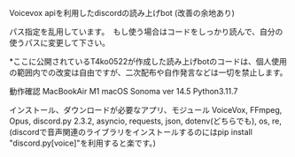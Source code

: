 Voicevox apiを利用したdiscordの読み上げbot (改善の余地あり)

パス指定を乱用しています。　もし使う場合はコードをしっかり読んで、自分の使うパスに変更して下さい。

*ここに公開されているT4ko0522が作成した読み上げbotのコードは、個人使用の範囲内での改変は自由ですが、二次配布や自作発言などは一切を禁止します。

動作確認
MacBookAir M1 macOS Sonoma ver 14.5 Python3.11.7

インストール、ダウンロードが必要なアプリ、モジュール
VoiceVox,
FFmpeg,
Opus,
discord.py 2.3.2,
asyncio,
requests,
json,
dotenv(どちらでも),
os,
re,
(discordで音声関連のライブラリをインストールするのにはpip install "discord.py[voice]"を利用すると楽です。)
